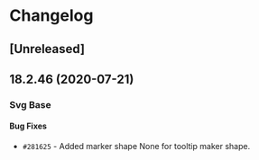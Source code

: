 # Changelog

## [Unreleased]

## 18.2.46 (2020-07-21)

### Svg Base

#### Bug Fixes

- `#281625` - Added marker shape None for tooltip maker shape.
